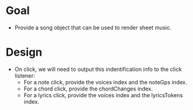 # Goal

* Provide a song object that can be used to render sheet music.

# Design

* On click, we will need to output this indentification info to the click listener:
  - For a note click, provide the voices index and the noteGps index.
  - For a chord click, provide the chordChanges index.
  - For a lyrics click, provide the voices index and the lyricsTokens index.

